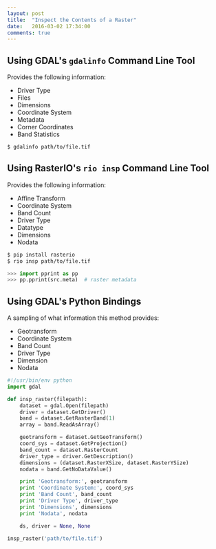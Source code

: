 ```yaml
---
layout: post
title:  "Inspect the Contents of a Raster"
date:   2016-03-02 17:34:00
comments: true
---
```


## Using GDAL's `gdalinfo` Command Line Tool

Provides the following information:

- Driver Type
- Files
- Dimensions
- Coordinate System
- Metadata
- Corner Coordinates
- Band Statistics

```bash
$ gdalinfo path/to/file.tif
```

## Using RasterIO's `rio insp` Command Line Tool

Provides the following information:

- Affine Transform
- Coordinate System
- Band Count
- Driver Type
- Datatype
- Dimensions
- Nodata

```bash
$ pip install rasterio
$ rio insp path/to/file.tif
```

```python
>>> import pprint as pp
>>> pp.pprint(src.meta)  # raster metadata
```

## Using GDAL's Python Bindings

A sampling of what information this method provides:

- Geotransform
- Coordinate System
- Band Count
- Driver Type
- Dimension
- Nodata

```python
#!/usr/bin/env python
import gdal

def insp_raster(filepath):
    dataset = gdal.Open(filepath)
    driver = dataset.GetDriver()
    band = dataset.GetRasterBand(1)
    array = band.ReadAsArray()

    geotransform = dataset.GetGeoTransform()
    coord_sys = dataset.GetProjection()
    band_count = dataset.RasterCount
    driver_type = driver.GetDescription()
    dimensions = (dataset.RasterXSize, dataset.RasterYSize)
    nodata = band.GetNoDataValue()

    print 'Geotransform:', geotransform
    print 'Coordinate System:', coord_sys
    print 'Band Count', band_count
    print 'Driver Type', driver_type
    print 'Dimensions', dimensions
    print 'Nodata', nodata

    ds, driver = None, None

insp_raster('path/to/file.tif')
```
